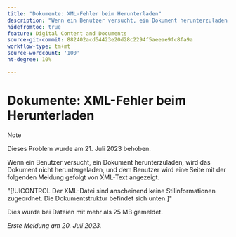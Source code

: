 ```yaml
---
title: "Dokumente: XML-Fehler beim Herunterladen"
description: "Wenn ein Benutzer versucht, ein Dokument herunterzuladen, wird das Dokument nicht heruntergeladen, und dem Benutzer wird eine Seite mit einer Meldung gefolgt von XML-Text angezeigt."
hidefromtoc: true
feature: Digital Content and Documents
source-git-commit: 882402acd54423e20d28c2294f5aeeae9fc8fa9a
workflow-type: tm+mt
source-wordcount: '100'
ht-degree: 10%

---
```



# Dokumente: XML-Fehler beim Herunterladen

<!--WF, WFP TOCs-->

>[!NOTE]
>
>Dieses Problem wurde am 21. Juli 2023 behoben.

Wenn ein Benutzer versucht, ein Dokument herunterzuladen, wird das Dokument nicht heruntergeladen, und dem Benutzer wird eine Seite mit der folgenden Meldung gefolgt von XML-Text angezeigt.

&quot;[!UICONTROL Der XML-Datei sind anscheinend keine Stilinformationen zugeordnet. Die Dokumentstruktur befindet sich unten.]&quot;

Dies wurde bei Dateien mit mehr als 25 MB gemeldet.

_Erste Meldung am 20. Juli 2023._
